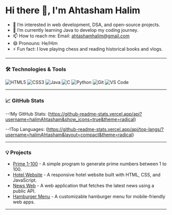 # Hi there 👋, I'm Ahtasham Halim

- 👀 I’m interested in web development, DSA, and open-source projects.
- 🌱 I’m currently learning Java to develop my coding journey.
- 📫 How to reach me: Email: ahtashamhalim@gmail.com
- 😄 Pronouns: He/Him
- ⚡ Fun fact: I love playing chess and reading historical books and vlogs.

---


### 🛠️ Technologies & Tools

![HTML5](https://img.shields.io/badge/-HTML5-E34F26?style=flat-square&logo=html5&logoColor=white)
![CSS3](https://img.shields.io/badge/-CSS3-1572B6?style=flat-square&logo=css3)
![Java](https://img.shields.io/badge/-Java-007396?style=flat-square&logo=java&logoColor=white)
![C](https://img.shields.io/badge/-C-A8B9CC?style=flat-square&logo=c&logoColor=white)
![Python](https://img.shields.io/badge/-Python-3776AB?style=flat-square&logo=python&logoColor=white)
![Git](https://img.shields.io/badge/-Git-F05032?style=flat-square&logo=git&logoColor=white)
![VS Code](https://img.shields.io/badge/-VS_Code-007ACC?style=flat-square&logo=visual-studio-code&logoColor=white)

---

### 📈 GitHub Stats

--!My GitHub Stats: (https://github-readme-stats.vercel.app/api?username=halimAhtasham&show_icons=true&theme=radical)

--!Top Languages: (https://github-readme-stats.vercel.app/api/top-langs/?username=halimAhtasham&layout=compact&theme=radical)

---

### 💡 Projects

- [Prime 1-100](https://github.com/halimAhtasham/prime1-100) - A simple program to generate prime numbers between 1 to 100.
- [Hotel Website](https://github.com/halimAhtasham/Hotel-Website) - A responsive hotel website built with HTML, CSS, and JavaScript.
- [News Web](https://github.com/halimAhtasham/newsweb) - A web application that fetches the latest news using a public API.
- [Hamburger Menu](https://github.com/halimAhtasham/HamBurgerMenu) - A customizable hamburger menu for mobile-friendly web apps.

---

